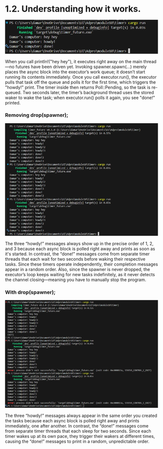 # 1.2. Understanding how it works.

![alt text](img/image1.png)

When you call println!("hey hey"), it executes right away on the main thread—no futures have been driven yet. Invoking spawner.spawn(...) merely places the async block into the executor’s work queue; it doesn’t start running its contents immediately. Once you call executor.run(), the executor pulls that task off the queue and polls it for the first time, which triggers the "howdy!" print. The timer inside then returns Poll::Pending, so the task is re-queued. Two seconds later, the timer’s background thread uses the stored waker to wake the task; when executor.run() polls it again, you see "done!" printed.

### Removing drop(spawner);
![alt text](img/image2.png)

The three “howdy!” messages always show up in the precise order of 1, 2, and 3 because each async block is polled right away and prints as soon as it's started. In contrast, the “done!” messages come from separate timer threads that each wait for two seconds before waking their respective tasks. Since these timers operate independently, their completion messages appear in a random order. Also, since the spawner is never dropped, the executor’s loop keeps waiting for new tasks indefinitely, as it never detects the channel closing—meaning you have to manually stop the program.


### With drop(spawner);
![alt text](img/image3.png)

The three “howdy!” messages always appear in the same order you created the tasks because each async block is polled right away and prints immediately, one after another. In contrast, the “done!” messages come from separate timer threads that each sleep for two seconds. Since each timer wakes up at its own pace, they trigger their wakers at different times, causing the “done!” messages to print in a random, unpredictable order.
